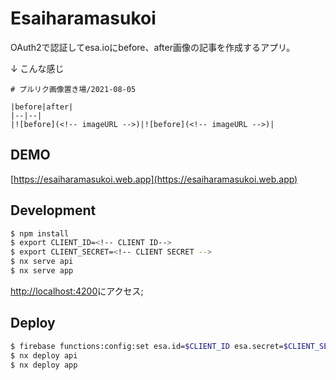 # Esaiharamasukoi
OAuth2で認証してesa.ioにbefore、after画像の記事を作成するアプリ。

↓ こんな感じ
```
# プルリク画像置き場/2021-08-05

|before|after|
|--|--|
|![before](<!-- imageURL -->)|![before](<!-- imageURL -->)|
```

## DEMO
[https://esaiharamasukoi.web.app](https://esaiharamasukoi.web.app)

## Development
```sh
$ npm install
$ export CLIENT_ID=<!-- CLIENT ID-->
$ export CLIENT_SECRET=<!-- CLIENT SECRET -->
$ nx serve api
$ nx serve app
```

[http://localhost:4200](http://localhost:4200)にアクセス;

## Deploy
```sh
$ firebase functions:config:set esa.id=$CLIENT_ID esa.secret=$CLIENT_SECRET
$ nx deploy api
$ nx deploy app
```
